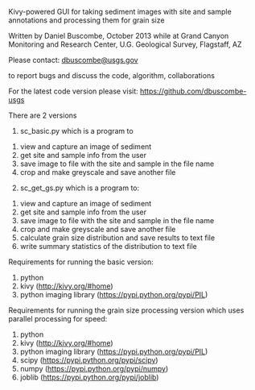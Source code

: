 Kivy-powered GUI for taking sediment images with site and sample annotations and processing them for grain size

Written by Daniel Buscombe, October 2013
while at
Grand Canyon Monitoring and Research Center, U.G. Geological Survey, Flagstaff, AZ 

Please contact:
dbuscombe@usgs.gov

to report bugs and discuss the code, algorithm, collaborations

For the latest code version please visit:
https://github.com/dbuscombe-usgs

There are 2 versions
1. sc_basic.py
which is a program to 
1) view and capture an image of sediment
2) get site and sample info from the user
3) save image to file with the site and sample in the file name
4) crop and make greyscale and save another file

2. sc_get_gs.py
which is a program to:
1) view and capture an image of sediment
2) get site and sample info from the user
3) save image to file with the site and sample in the file name
4) crop and make greyscale and save another file
5) calculate grain size distribution and save results to text file
6) write summary statistics of the distribution to text file

Requirements for running the basic version:
1. python
2. kivy (http://kivy.org/#home)
3. python imaging library (https://pypi.python.org/pypi/PIL)

Requirements for running the grain size processing version which uses parallel processing for speed:
1. python
2. kivy (http://kivy.org/#home)
3. python imaging library (https://pypi.python.org/pypi/PIL)
4. scipy (https://pypi.python.org/pypi/scipy)
5. numpy (https://pypi.python.org/pypi/numpy)
6. joblib (https://pypi.python.org/pypi/joblib)

